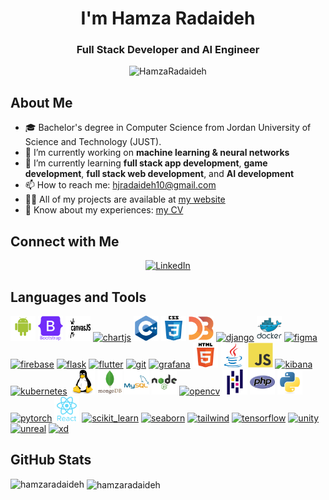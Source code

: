 <h1 align="center">I'm Hamza Radaideh</h1>
<h3 align="center">Full Stack Developer and AI Engineer</h3>

<p align="center">
  <img src="https://komarev.com/ghpvc/?username=HamzaRadaideh&label=Profile%20views&color=0e75b6&style=flat" alt="HamzaRadaideh" />
</p>

## About Me

- 🎓 Bachelor's degree in Computer Science from Jordan University of Science and Technology (JUST).
- 🔭 I’m currently working on **machine learning & neural networks**
- 🌱 I’m currently learning **full stack app development**, **game development**, **full stack web development**, and **AI development**
- 📫 How to reach me: [hjradaideh10@gmail.com](mailto:hjradaideh10@gmail.com)
- 👨‍💻 All of my projects are available at [my website](#)
- 📄 Know about my experiences: [my CV](#)

## Connect with Me

<p align="center">
  <a href="https://www.linkedin.com/in/hamza-radaideh-034650214/" target="_blank"><img src="https://skillicons.dev/icons?i=linkedin" alt="LinkedIn" /></a>
</p>

## Languages and Tools

<p align="left">
  <a href="https://developer.android.com" target="_blank" rel="noreferrer"><img src="https://raw.githubusercontent.com/devicons/devicon/master/icons/android/android-original-wordmark.svg" alt="android" width="40" height="40"/></a>
  <a href="https://getbootstrap.com" target="_blank" rel="noreferrer"><img src="https://raw.githubusercontent.com/devicons/devicon/master/icons/bootstrap/bootstrap-plain-wordmark.svg" alt="bootstrap" width="40" height="40"/></a>
  <a href="https://canvasjs.com" target="_blank" rel="noreferrer"><img src="https://raw.githubusercontent.com/Hardik0307/Hardik0307/master/assets/canvasjs-charts.svg" alt="canvasjs" width="40" height="40"/></a>
  <a href="https://www.chartjs.org" target="_blank" rel="noreferrer"><img src="https://www.chartjs.org/media/logo-title.svg" alt="chartjs" width="40" height="40"/></a>
  <a href="https://www.w3schools.com/cpp/" target="_blank" rel="noreferrer"><img src="https://raw.githubusercontent.com/devicons/devicon/master/icons/cplusplus/cplusplus-original.svg" alt="cplusplus" width="40" height="40"/></a>
  <a href="https://www.w3schools.com/css/" target="_blank" rel="noreferrer"><img src="https://raw.githubusercontent.com/devicons/devicon/master/icons/css3/css3-original-wordmark.svg" alt="css3" width="40" height="40"/></a>
  <a href="https://d3js.org/" target="_blank" rel="noreferrer"><img src="https://raw.githubusercontent.com/devicons/devicon/master/icons/d3js/d3js-original.svg" alt="d3js" width="40" height="40"/></a>
  <a href="https://www.djangoproject.com/" target="_blank" rel="noreferrer"><img src="https://cdn.worldvectorlogo.com/logos/django.svg" alt="django" width="40" height="40"/></a>
  <a href="https://www.docker.com/" target="_blank" rel="noreferrer"><img src="https://raw.githubusercontent.com/devicons/devicon/master/icons/docker/docker-original-wordmark.svg" alt="docker" width="40" height="40"/></a>
  <a href="https://www.figma.com/" target="_blank" rel="noreferrer"><img src="https://www.vectorlogo.zone/logos/figma/figma-icon.svg" alt="figma" width="40" height="40"/></a>
  <a href="https://firebase.google.com/" target="_blank" rel="noreferrer"><img src="https://www.vectorlogo.zone/logos/firebase/firebase-icon.svg" alt="firebase" width="40" height="40"/></a>
  <a href="https://flask.palletsprojects.com/" target="_blank" rel="noreferrer"><img src="https://www.vectorlogo.zone/logos/pocoo_flask/pocoo_flask-icon.svg" alt="flask" width="40" height="40"/></a>
  <a href="https://flutter.dev" target="_blank" rel="noreferrer"><img src="https://www.vectorlogo.zone/logos/flutterio/flutterio-icon.svg" alt="flutter" width="40" height="40"/></a>
  <a href="https://git-scm.com/" target="_blank" rel="noreferrer"><img src="https://www.vectorlogo.zone/logos/git-scm/git-scm-icon.svg" alt="git" width="40" height="40"/></a>
  <a href="https://grafana.com" target="_blank" rel="noreferrer"><img src="https://www.vectorlogo.zone/logos/grafana/grafana-icon.svg" alt="grafana" width="40" height="40"/></a>
  <a href="https://www.w3.org/html/" target="_blank" rel="noreferrer"><img src="https://raw.githubusercontent.com/devicons/devicon/master/icons/html5/html5-original-wordmark.svg" alt="html5" width="40" height="40"/></a>
  <a href="https://www.java.com" target="_blank" rel="noreferrer"><img src="https://raw.githubusercontent.com/devicons/devicon/master/icons/java/java-original.svg" alt="java" width="40" height="40"/></a>
  <a href="https://developer.mozilla.org/en-US/docs/Web/JavaScript" target="_blank" rel="noreferrer"><img src="https://raw.githubusercontent.com/devicons/devicon/master/icons/javascript/javascript-original.svg" alt="javascript" width="40" height="40"/></a>
  <a href="https://www.elastic.co/kibana" target="_blank" rel="noreferrer"><img src="https://www.vectorlogo.zone/logos/elasticco_kibana/elasticco_kibana-icon.svg" alt="kibana" width="40" height="40"/></a>
  <a href="https://kubernetes.io" target="_blank" rel="noreferrer"><img src="https://www.vectorlogo.zone/logos/kubernetes/kubernetes-icon.svg" alt="kubernetes" width="40" height="40"/></a>
  <a href="https://www.linux.org/" target="_blank" rel="noreferrer"><img src="https://raw.githubusercontent.com/devicons/devicon/master/icons/linux/linux-original.svg" alt="linux" width="40" height="40"/></a>
  <a href="https://www.mongodb.com/" target="_blank" rel="noreferrer"><img src="https://raw.githubusercontent.com/devicons/devicon/master/icons/mongodb/mongodb-original-wordmark.svg" alt="mongodb" width="40" height="40"/></a>
  <a href="https://www.mysql.com/" target="_blank" rel="noreferrer"><img src="https://raw.githubusercontent.com/devicons/devicon/master/icons/mysql/mysql-original-wordmark.svg" alt="mysql" width="40" height="40"/></a>
  <a href="https://nodejs.org" target="_blank" rel="noreferrer"><img src="https://raw.githubusercontent.com/devicons/devicon/master/icons/nodejs/nodejs-original-wordmark.svg" alt="nodejs" width="40" height="40"/></a>
  <a href="https://opencv.org/" target="_blank" rel="noreferrer"><img src="https://www.vectorlogo.zone/logos/opencv/opencv-icon.svg" alt="opencv" width="40" height="40"/></a>
  <a href="https://pandas.pydata.org/" target="_blank" rel="noreferrer"><img src="https://raw.githubusercontent.com/devicons/devicon/2ae2a900d2f041da66e950e4d48052658d850630/icons/pandas/pandas-original.svg" alt="pandas" width="40" height="40"/></a>
  <a href="https://www.php.net" target="_blank" rel="noreferrer"><img src="https://raw.githubusercontent.com/devicons/devicon/master/icons/php/php-original.svg" alt="php" width="40" height="40"/></a>
  <a href="https://www.python.org" target="_blank" rel="noreferrer"><img src="https://raw.githubusercontent.com/devicons/devicon/master/icons/python/python-original.svg" alt="python" width="40" height="40"/></a>
  <a href="https://pytorch.org/" target="_blank" rel="noreferrer"><img src="https://www.vectorlogo.zone/logos/pytorch/pytorch-icon.svg" alt="pytorch" width="40" height="40"/></a>
  <a href="https://reactjs.org/" target="_blank" rel="noreferrer"><img src="https://raw.githubusercontent.com/devicons/devicon/master/icons/react/react-original-wordmark.svg" alt="react" width="40" height="40"/></a>
  <a href="https://scikit-learn.org/" target="_blank" rel="noreferrer"><img src="https://upload.wikimedia.org/wikipedia/commons/0/05/Scikit_learn_logo_small.svg" alt="scikit_learn" width="40" height="40"/></a>
  <a href="https://seaborn.pydata.org/" target="_blank" rel="noreferrer"><img src="https://seaborn.pydata.org/_images/logo-mark-lightbg.svg" alt="seaborn" width="40" height="40"/></a>
  <a href="https://tailwindcss.com/" target="_blank" rel="noreferrer"><img src="https://www.vectorlogo.zone/logos/tailwindcss/tailwindcss-icon.svg" alt="tailwind" width="40" height="40"/></a>
  <a href="https://www.tensorflow.org" target="_blank" rel="noreferrer"><img src="https://www.vectorlogo.zone/logos/tensorflow/tensorflow-icon.svg" alt="tensorflow" width="40" height="40"/></a>
  <a href="https://unity.com/" target="_blank" rel="noreferrer"><img src="https://www.vectorlogo.zone/logos/unity3d/unity3d-icon.svg" alt="unity" width="40" height="40"/></a>
  <a href="https://unrealengine.com/" target="_blank" rel="noreferrer"><img src="https://raw.githubusercontent.com/kenangundogan/fontisto/036b7eca71aab1bef8e6a0518f7329f13ed62f6b/icons/svg/brand/unreal-engine.svg" alt="unreal" width="40" height="40"/></a>
  <a href="https://www.adobe.com/products/xd.html" target="_blank" rel="noreferrer"><img src="https://cdn.worldvectorlogo.com/logos/adobe-xd.svg" alt="xd" width="40" height="40"/></a>
</p>

## GitHub Stats

<p align="left">
  <img align="left" src="https://github-readme-stats.vercel.app/api/top-langs?username=hamzaradaideh&show_icons=true&locale=en&layout=compact&theme=tokyonight" alt="hamzaradaideh" />
</p>

<p>&nbsp;<img align="center" src="https://github-readme-stats.vercel.app/api?username=hamzaradaideh&show_icons=true&locale=en&theme=tokyonight" alt="hamzaradaideh" /></p>
